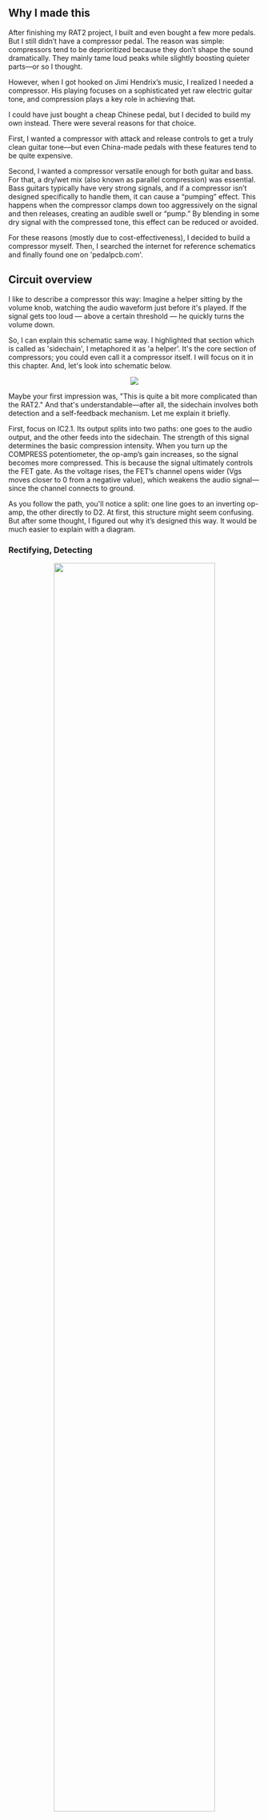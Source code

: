 ## Why I made this
After finishing my RAT2 project, I built and even bought a few more pedals. But I still didn’t have a compressor pedal. The reason was simple: compressors tend to be deprioritized because they don’t shape the sound dramatically. They mainly tame loud peaks while slightly boosting quieter parts—or so I thought.

However, when I got hooked on Jimi Hendrix’s music, I realized I needed a compressor. His playing focuses on a sophisticated yet raw electric guitar tone, and compression plays a key role in achieving that.

I could have just bought a cheap Chinese pedal, but I decided to build my own instead. There were several reasons for that choice.

First, I wanted a compressor with attack and release controls to get a truly clean guitar tone—but even China-made pedals with these features tend to be quite expensive.

Second, I wanted a compressor versatile enough for both guitar and bass. For that, a dry/wet mix (also known as parallel compression) was essential. Bass guitars typically have very strong signals, and if a compressor isn’t designed specifically to handle them, it can cause a “pumping” effect. This happens when the compressor clamps down too aggressively on the signal and then releases, creating an audible swell or “pump.” By blending in some dry signal with the compressed tone, this effect can be reduced or avoided.

For these reasons (mostly due to cost-effectiveness), I decided to build a compressor myself. Then, I searched the internet for reference schematics and finally found one on 'pedalpcb.com'.


## Circuit overview


I like to describe a compressor this way: Imagine a helper sitting by the volume knob, watching the audio waveform just before it's played. If the signal gets too loud — above a certain threshold — he quickly turns the volume down.

So, I can explain this schematic same way. I highlighted that section which is called as 'sidechain', I metaphored it as 'a helper'. It's the core section of compressors; you could even call it a compressor itself. I will focus on it in this chapter. And, let's look into schematic below.

<p align='center'>
 <img src=asset/sch.jpg>
</p>

Maybe your first impression was, "This is quite a bit more complicated than the RAT2." And that's understandable—after all, the sidechain involves both detection and a self-feedback mechanism. Let me explain it briefly.

First, focus on IC2.1. Its output splits into two paths: one goes to the audio output, and the other feeds into the sidechain. The strength of this signal determines the basic compression intensity. When you turn up the COMPRESS potentiometer, the op-amp’s gain increases, so the signal becomes more compressed. This is because the signal ultimately controls the FET gate. As the voltage rises, the FET’s channel opens wider (Vgs moves closer to 0 from a negative value), which weakens the audio signal—since the channel connects to ground.

As you follow the path, you'll notice a split: one line goes to an inverting op-amp, the other directly to D2. At first, this structure might seem confusing. But after some thought, I figured out why it’s designed this way. It would be much easier to explain with a diagram.

### Rectifying, Detecting

<p align='center'>
 <img src=asset/waveform.jpg width="80%" height="80%">
</p>

Let's assume the audio input is a sine wave. That sine wave also travels through the sidechain path — we'll call that waveform A. A is then inverted through an inverting op-amp, becoming waveform B. When B passes through a diode, it becomes waveform C, since diodes only allow voltages above their forward voltage (VF) to pass — anything below VF is clipped.

The same thing happens with waveform D, except this time it's waveform A (not B) that's being clipped. Then, C and D are merged into waveform E at a common node. This final waveform E is what goes to the FET gate.

In effect, this functions as a kind of rectifier. But why is this structure necessary?

Imagine we directly control the FET gate with waveform A. In that case, only the upper half of the wave would cause compression (i.e., open the FET channel). That’s because a JFET opens wider when Vgs gets closer to 0. Since the lower half of the sine wave is already negative, it would actually close the channel rather than open it. That’s why converting waveform A into waveform E is essential — it ensures the gate receives a proper, unipolar control signal.

Also, BAT43 diodes are used not only for rectification, but because they have a low forward voltage. If VF were too high, much of the signal would be lost — and the FET only responds to relatively high gate signals.

Also I measured the rectified output to observe its actual shape — the captured waveform is shown below.

<p align='center'>
 <img src=asset/waveform2.jpg width="30%" height="30%">
</p>

### Time domain

<p align='center'>
 <img src=asset/attack.jpg width="14%" height="14%">
</p>  

Look at the schematic — I’ve highlighted some essential components.
Now, let’s talk about time, because the ‘attack’ and ‘release’ potentiometers control exactly that — technically, the time constant.

Earlier, we discussed how the FET gate voltage is sourced and transformed.
In this section, we'll focus on how quickly that voltage is charged and discharged.

<p align='center'>
 <img src=asset/constant.png width="60%" height="60%"> 
</p>  
To make it clearer, I simplified the previous schematic. The 'ATTACK' resistance determines how fast C6 charges, and the 'RELEASE' resistance determines how fast C6 discharges. If C6 charges quickly, the FET reacts faster and compresses the signal more quickly.

These are the core timing parameters of a compressor. For example, attack time refers to how fast the circuit responds to a transient spike, while release time describes how quickly the circuit returns to normal after that spike.

Here’s a sonic example. The attack setting controls how much of the initial drum transient is allowed to pass through. The release setting determines how quickly the volume returns to normal. If the release is too fast, it can sound unnatural because the volume may rise too quickly before the drum hit ends. On the other hand, if the release is too slow, it can reduce the impact of the next drum hit by not fully recovering in time.

### JFET, the signal controller
<p align='center'>
 <img src=asset/fet.jpg width="14%" height="14%">
</p>  
This is the final section of the sidechain. It's no exaggeration to say that the entire sidechain circuit exists to serve these JFETs — since they directly control the audio signal. While Q1 is the one actually adjusting the signal, we'll start with Q2.

Q2 may seem less important than Q1, as it doesn't directly touch the signal path. However, it plays a critical supporting role by stabilizing Q1’s source voltage, which enables more accurate control.

When it comes to voltage stabilization, both Q2 and capacitor C7 are involved. C7 absorbs AC fluctuations at Q1’s source, helping the gate voltage (Vg) directly control the channel conductance. But C7 has high impedance at low frequencies and struggles to suppress slow fluctuations. That’s where Q2 comes into play.

Under normal conditions, a constant drain current (Id) flows through Q2. Since Q2 operates in a self-bias configuration, its source voltage (Vs) varies dynamically as Id changes — per Ohm's Law (V = IR), current through R13 generates a voltage drop that defines Vs. Vs determines Vgs, which in turn governs how open the JFET channel is. For clarity, let’s call Q2’s source node “Node B.”

Now let’s walk through what happens during a signal peak.

When a transient spike hits, Q1’s channel conducts more current (Id), causing its source voltage (Node A) to rise. Node A also happens to be Q2’s gate. So, when Node A rises, Q2’s gate-to-source voltage (Vgs) briefly becomes positive — meaning the gate is forward-biased, much like a forward-biased diode. This allows current to flow into the gate, which then travels through Q2’s channel.

This has a subtle but important effect:
Q1’s Id is effectively shared with Q2, and as current flows into Q2’s channel, a portion of Node A’s voltage is transferred to Node B (again, V = IR). This doesn’t just “share” voltage — it actively raises Q2’s source voltage (Vs). As Vs increases, Q2’s Vgs drops (becomes less negative), narrowing the channel and reducing Id. This decrease in Id means less current flows through TR1, leading to additional voltage drop at Node A.

So why is this mechanism needed if we already have a sidechain controlling the JFET gates?

Because this feedback path reacts faster than the main sidechain. The sidechain signal must pass through multiple stages — op-amps, rectifiers, diodes — introducing latency. In contrast, this gate injection feedback loop responds immediately to transient spikes, suppressing them before the main sidechain even kicks in.
## Design and Implementation
### Schematic Creation
<p align='center'>
 <img src=asset/FET_SCH.png width="70%" height="70%">
</p>  
Mostly, this schematic is same as original schematic. I just edited some parts, slightly changed resistors for fitting my inventory, changed opamp numbers. And, some subboard designs with audio jacks, footswtich. At first, I followed same opamp number as orignal one, it was edited while I designing PCB layout. I will discuss about it later. 

### PCB layout Creation 

This circuit have lots of components, and I don't want to use larger enclousure, I decided to design it with SMD component. Also I wondered I could solder neatly SMD components. I will explain older design first, then explain reivsed design.

----

<p align='center'>
 <img src=asset/PCB2.png width="70%" height="70%">
</p>  

This was abandoned design, I couldn't complete neatly connecting all pad. So, I started from scratch, and approached strategically. I figured out what problems it had, and focused on revising that point.
First, I mistaked place SOIC on both side of board. I thought it would help with a less crowded track layout. It turns out, making things worse, as I had to switching tracks between both sides frequently.
Second, I made a mistake in placing the potentiometers. I prioritized user-friendly knob positioning, without considering trace routing and connectivity. For example, the wet(=mix) knob should be positioned near the audio input and after side chain. I didn't noticed at first, so I positioned it at the top of the board

 
